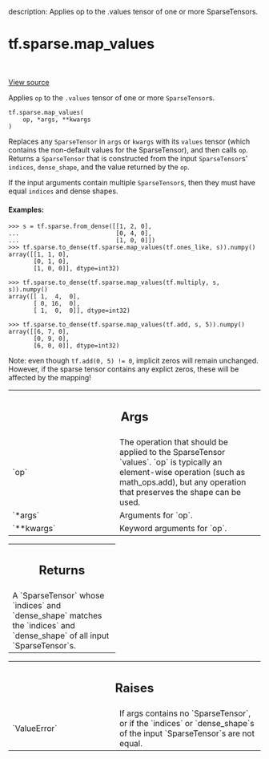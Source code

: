 description: Applies op to the .values tensor of one or more SparseTensors.

<div itemscope itemtype="http://developers.google.com/ReferenceObject">
<meta itemprop="name" content="tf.sparse.map_values" />
<meta itemprop="path" content="Stable" />
</div>

# tf.sparse.map_values

<!-- Insert buttons and diff -->

<table class="tfo-notebook-buttons tfo-api nocontent" align="left">

</table>

<a target="_blank" class="external" href="/code/stable/tensorflow/python/ops/sparse_ops.py">View source</a>



Applies `op` to the `.values` tensor of one or more `SparseTensor`s.

<pre class="devsite-click-to-copy prettyprint lang-py tfo-signature-link">
<code>tf.sparse.map_values(
    op, *args, **kwargs
)
</code></pre>



<!-- Placeholder for "Used in" -->

Replaces any `SparseTensor` in `args` or `kwargs` with its `values`
tensor (which contains the non-default values for the SparseTensor),
and then calls `op`.  Returns a `SparseTensor` that is constructed
from the input `SparseTensor`s' `indices`, `dense_shape`, and the
value returned by the `op`.

If the input arguments contain multiple `SparseTensor`s, then they must have
equal `indices` and dense shapes.

#### Examples:



```
>>> s = tf.sparse.from_dense([[1, 2, 0],
...                           [0, 4, 0],
...                           [1, 0, 0]])
>>> tf.sparse.to_dense(tf.sparse.map_values(tf.ones_like, s)).numpy()
array([[1, 1, 0],
       [0, 1, 0],
       [1, 0, 0]], dtype=int32)
```

```
>>> tf.sparse.to_dense(tf.sparse.map_values(tf.multiply, s, s)).numpy()
array([[ 1,  4,  0],
       [ 0, 16,  0],
       [ 1,  0,  0]], dtype=int32)
```

```
>>> tf.sparse.to_dense(tf.sparse.map_values(tf.add, s, 5)).numpy()
array([[6, 7, 0],
       [0, 9, 0],
       [6, 0, 0]], dtype=int32)
```

Note: even though `tf.add(0, 5) != 0`, implicit zeros
will remain unchanged. However, if the sparse tensor contains any explict
zeros, these will be affected by the mapping!

<!-- Tabular view -->
 <table class="responsive fixed orange">
<colgroup><col width="214px"><col></colgroup>
<tr><th colspan="2"><h2 class="add-link">Args</h2></th></tr>

<tr>
<td>
`op`
</td>
<td>
The operation that should be applied to the SparseTensor `values`. `op`
is typically an element-wise operation (such as math_ops.add), but any
operation that preserves the shape can be used.
</td>
</tr><tr>
<td>
`*args`
</td>
<td>
Arguments for `op`.
</td>
</tr><tr>
<td>
`**kwargs`
</td>
<td>
Keyword arguments for `op`.
</td>
</tr>
</table>



<!-- Tabular view -->
 <table class="responsive fixed orange">
<colgroup><col width="214px"><col></colgroup>
<tr><th colspan="2"><h2 class="add-link">Returns</h2></th></tr>
<tr class="alt">
<td colspan="2">
A `SparseTensor` whose `indices` and `dense_shape` matches the `indices`
and `dense_shape` of all input `SparseTensor`s.
</td>
</tr>

</table>



<!-- Tabular view -->
 <table class="responsive fixed orange">
<colgroup><col width="214px"><col></colgroup>
<tr><th colspan="2"><h2 class="add-link">Raises</h2></th></tr>

<tr>
<td>
`ValueError`
</td>
<td>
If args contains no `SparseTensor`, or if the `indices`
or `dense_shape`s of the input `SparseTensor`s are not equal.
</td>
</tr>
</table>

